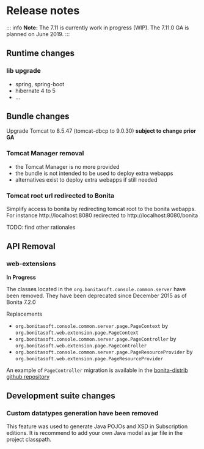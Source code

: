 # Release notes

::: info
**Note:** The 7.11 is currently work in progress (WIP). The 7.11.0 GA is planned on June 2019.
:::


## Runtime changes

### lib upgrade
- spring, spring-boot
- hibernate 4 to 5
- ...


## Bundle changes

Upgrade Tomcat to 8.5.47 (tomcat-dbcp to 9.0.30) **subject to change prior GA**


### Tomcat Manager removal

- the Tomcat Manager is no more provided
- the bundle is not intended to be used to deploy extra webapps
- alternatives exist to deploy extra webapps if still needed

### Tomcat root url redirected to Bonita

Simplify access to bonita by redirecting tomcat root to the bonita webapps.
For instance http://localhost:8080 redirected to http://localhost:8080/bonita

TODO: find other rationales


## API Removal
### web-extensions

**In Progress**

The classes located in the `org.bonitasoft.console.common.server` have been removed. They have been deprecated since December 2015 as of Bonita 7.2.0

Replacements
- `org.bonitasoft.console.common.server.page.PageContext` by `org.bonitasoft.web.extension.page.PageContext`
- `org.bonitasoft.console.common.server.page.PageController` by `org.bonitasoft.web.extension.page.PageController`
- `org.bonitasoft.console.common.server.page.PageResourceProvider` by `org.bonitasoft.web.extension.page.PageResourceProvider`


An example of `PageController` migration is available in the [bonita-distrib github repository](https://github.com/bonitasoft/bonita-distrib/commit/f1f9d356c96d4e2807bd8b59376ce57d4af89b9a#diff-caa18f5f325ab429a66c76851e3bdd42)

## Development suite changes

### Custom datatypes generation have been removed

This feature was used to generate Java POJOs and XSD in Subscription editions. It is recommend to add your own Java model as jar file in the project classpath.